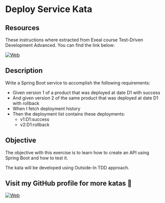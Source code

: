 # Deploy Service Kata

## Resources

These instructions where extracted from Exeal course Test-Driven Development Advanced. You can find the link below:

[![Web](https://img.shields.io/badge/Exeal-Website-14a1f0?style=for-the-badge&logo=web&logoColor=white&labelColor=101010)](https://academia.exeal.com/courses/take/test-driven-development-avanzado)

## Description

Write a Spring Boot service to accomplish the following requirements:

- Given version 1 of a product that was deployed at date D1 with success
- And given version 2 of the same product that was deployed at date D1 with rollback
- When I fetch deployment history
- Then the deployment list contains these deployments:
    - v1:D1:success
    - v2:D1:rollback

## Objective

The objective with this exercise is to learn how to create an API
using Spring Boot and how to test it.

The kata will be developed using Outside-In TDD approach.

## Visit my GitHub profile for more katas 🚀

[![Web](https://img.shields.io/badge/GitHub-Dimanu.py-14a1f0?style=for-the-badge&logo=github&logoColor=white&labelColor=101010)](https://github.com/dimanu-py/java-code-katas)
